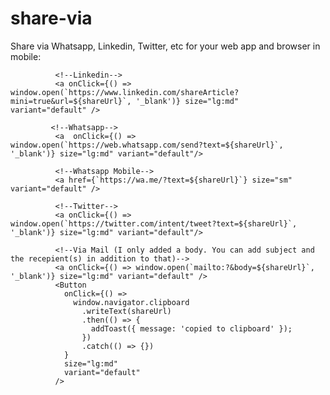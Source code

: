 # share-via
Share via Whatsapp, Linkedin, Twitter, etc for your web app and browser in mobile: 

              <!--Linkedin-->
              <a onClick={() => window.open(`https://www.linkedin.com/shareArticle?mini=true&url=${shareUrl}`, '_blank')} size="lg:md"                                    variant="default" />
             
             <!--Whatsapp-->
              <a  onClick={() => window.open(`https://web.whatsapp.com/send?text=${shareUrl}`, '_blank')} size="lg:md" variant="default"/>
              
              <!--Whatsapp Mobile-->
              <a href={`https://wa.me/?text=${shareUrl}`} size="sm" variant="default" />
              
              <!--Twitter-->
              <a onClick={() => window.open(`https://twitter.com/intent/tweet?text=${shareUrl}`, '_blank')} size="lg:md" variant="default"/>
              
              <!--Via Mail (I only added a body. You can add subject and the recepient(s) in addition to that)-->
              <a onClick={() => window.open(`mailto:?&body=${shareUrl}`, '_blank')} size="lg:md" variant="default" />
              <Button
                onClick={() =>
                  window.navigator.clipboard
                    .writeText(shareUrl)
                    .then(() => {
                      addToast({ message: 'copied to clipboard' });
                    })
                    .catch(() => {})
                }
                size="lg:md"
                variant="default"
              />
